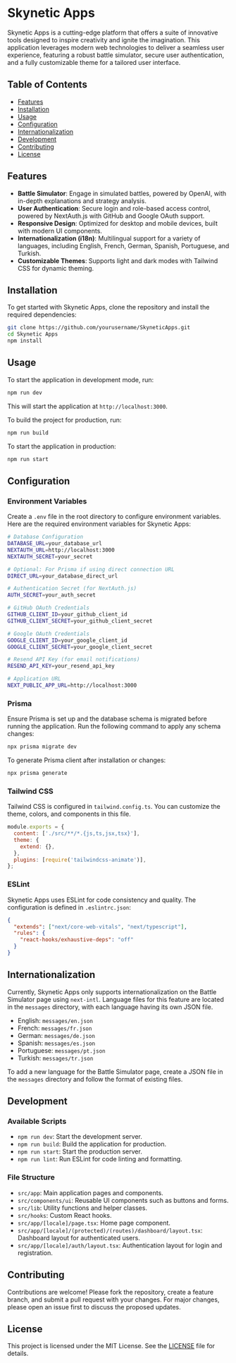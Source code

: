 # Skynetic Apps

Skynetic Apps is a cutting-edge platform that offers a suite of innovative tools designed to inspire creativity and ignite the imagination. This application leverages modern web technologies to deliver a seamless user experience, featuring a robust battle simulator, secure user authentication, and a fully customizable theme for a tailored user interface.

## Table of Contents

- [Features](#features)
- [Installation](#installation)
- [Usage](#usage)
- [Configuration](#configuration)
- [Internationalization](#internationalization)
- [Development](#development)
- [Contributing](#contributing)
- [License](#license)

## Features

- **Battle Simulator**: Engage in simulated battles, powered by OpenAI, with in-depth explanations and strategy analysis.
- **User Authentication**: Secure login and role-based access control, powered by NextAuth.js with GitHub and Google OAuth support.
- **Responsive Design**: Optimized for desktop and mobile devices, built with modern UI components.
- **Internationalization (i18n)**: Multilingual support for a variety of languages, including English, French, German, Spanish, Portuguese, and Turkish.
- **Customizable Themes**: Supports light and dark modes with Tailwind CSS for dynamic theming.

## Installation

To get started with Skynetic Apps, clone the repository and install the required dependencies:

```bash
git clone https://github.com/yourusername/SkyneticApps.git
cd Skynetic Apps
npm install
```

## Usage

To start the application in development mode, run:

```bash
npm run dev
```

This will start the application at `http://localhost:3000`.

To build the project for production, run:

```bash
npm run build
```

To start the application in production:

```bash
npm run start
```

## Configuration

### Environment Variables

Create a `.env` file in the root directory to configure environment variables. Here are the required environment variables for Skynetic Apps:

```bash
# Database Configuration
DATABASE_URL=your_database_url
NEXTAUTH_URL=http://localhost:3000
NEXTAUTH_SECRET=your_secret

# Optional: For Prisma if using direct connection URL
DIRECT_URL=your_database_direct_url

# Authentication Secret (for NextAuth.js)
AUTH_SECRET=your_auth_secret

# GitHub OAuth Credentials
GITHUB_CLIENT_ID=your_github_client_id
GITHUB_CLIENT_SECRET=your_github_client_secret

# Google OAuth Credentials
GOOGLE_CLIENT_ID=your_google_client_id
GOOGLE_CLIENT_SECRET=your_google_client_secret

# Resend API Key (for email notifications)
RESEND_API_KEY=your_resend_api_key

# Application URL
NEXT_PUBLIC_APP_URL=http://localhost:3000
```

### Prisma

Ensure Prisma is set up and the database schema is migrated before running the application. Run the following command to apply any schema changes:

```bash
npx prisma migrate dev
```

To generate Prisma client after installation or changes:

```bash
npx prisma generate
```

### Tailwind CSS

Tailwind CSS is configured in `tailwind.config.ts`. You can customize the theme, colors, and components in this file.

```javascript
module.exports = {
  content: ['./src/**/*.{js,ts,jsx,tsx}'],
  theme: {
    extend: {},
  },
  plugins: [require('tailwindcss-animate')],
};
```

### ESLint

Skynetic Apps uses ESLint for code consistency and quality. The configuration is defined in `.eslintrc.json`:

```json
{
  "extends": ["next/core-web-vitals", "next/typescript"],
  "rules": {
    "react-hooks/exhaustive-deps": "off"
  }
}
```

## Internationalization

Currently, Skynetic Apps only supports internationalization on the Battle Simulator page using `next-intl`. Language files for this feature are located in the `messages` directory, with each language having its own JSON file.

- English: `messages/en.json`
- French: `messages/fr.json`
- German: `messages/de.json`
- Spanish: `messages/es.json`
- Portuguese: `messages/pt.json`
- Turkish: `messages/tr.json`

To add a new language for the Battle Simulator page, create a JSON file in the `messages` directory and follow the format of existing files.

## Development

### Available Scripts

- `npm run dev`: Start the development server.
- `npm run build`: Build the application for production.
- `npm run start`: Start the production server.
- `npm run lint`: Run ESLint for code linting and formatting.

### File Structure

- `src/app`: Main application pages and components.
- `src/components/ui`: Reusable UI components such as buttons and forms.
- `src/lib`: Utility functions and helper classes.
- `src/hooks`: Custom React hooks.
- `src/app/[locale]/page.tsx`: Home page component.
- `src/app/[locale]/(protected)/(routes)/dashboard/layout.tsx`: Dashboard layout for authenticated users.
- `src/app/[locale]/auth/layout.tsx`: Authentication layout for login and registration.

## Contributing

Contributions are welcome! Please fork the repository, create a feature branch, and submit a pull request with your changes. For major changes, please open an issue first to discuss the proposed updates.

## License

This project is licensed under the MIT License. See the [LICENSE](LICENSE) file for details.
